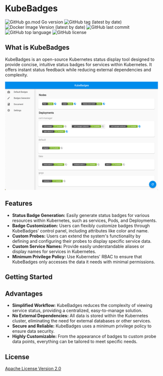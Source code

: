 # KubeBadges
![GitHub go.mod Go version](https://img.shields.io/github/go-mod/go-version/kubebadges/kubebadges)
![GitHub tag (latest by date)](https://img.shields.io/github/v/tag/kubebadges/kubebadges?label=version)
![Docker Image Version (latest by date)](https://img.shields.io/docker/v/neosu/kubebadges?label=docker%20version)
![GitHub last commit](https://img.shields.io/github/last-commit/kubebadges/kubebadges)
![GitHub top language](https://img.shields.io/github/languages/top/kubebadges/kubebadges)
![GitHub license](https://img.shields.io/github/license/kubebadges/kubebadges)

## What is KubeBadges
KubeBadges is an open-source Kubernetes status display tool designed to provide concise, intuitive status badges for services within Kubernetes. It offers instant status feedback while reducing external dependencies and complexity.

![screenshot](docs/images/index.png)

## Features

- **Status Badge Generation:** Easily generate status badges for various resources within Kubernetes, such as services, Pods, and Deployments.
- **Badge Customization:** Users can flexibly customize badges through KubeBadges' control panel, including attributes like color and name.
- **Custom Probes:** Users can extend the system's functionality by defining and configuring their probes to display specific service data.
- **Custom Service Names:** Provide easily understandable aliases or display names for services in Kubernetes.
- **Minimum Privilege Policy:** Use Kubernetes' RBAC to ensure that KubeBadges only accesses the data it needs with minimal permissions.

## Getting Started

## Advantages

- **Simplified Workflow:** KubeBadges reduces the complexity of viewing service status, providing a centralized, easy-to-manage solution.
- **No External Dependencies:** All data is stored within the Kubernetes cluster, eliminating the need for external databases or other services.
- **Secure and Reliable:** KubeBadges uses a minimum privilege policy to ensure data security.
- **Highly Customizable:** From the appearance of badges to custom probe data points, everything can be tailored to meet specific needs.

## License
[Apache License Version 2.0](./LICENSE)
